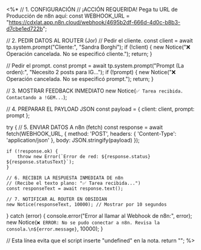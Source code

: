 <%*
// 1. CONFIGURACIÓN
// ¡ACCIÓN REQUERIDA! Pega tu URL de Producción de n8n aquí:
const WEBHOOK_URL = "https://cdxlat.app.n8n.cloud/webhook/4695b2df-666d-4d0c-b8b3-d7cbe1ed722b";

// 2. PEDIR DATOS AL ROUTER (Jor)
// Pedir el cliente.
const client = await tp.system.prompt("Cliente:", "Sandra Borghi");
if (!client) {
    new Notice("❌ Operación cancelada. No se especificó cliente.");
    return;
}

// Pedir el prompt.
const prompt = await tp.system.prompt("Prompt (La orden):", "Necesito 2 posts para IG...");
if (!prompt) {
    new Notice("❌ Operación cancelada. No se especificó prompt.");
    return;
}

// 3. MOSTRAR FEEDBACK INMEDIATO
new Notice(`✅ Tarea recibida. Contactando a !GEM...`);

// 4. PREPARAR EL PAYLOAD JSON
const payload = {
    client: client,
    prompt: prompt
};

try {
    // 5. ENVIAR DATOS A n8n (fetch)
    const response = await fetch(WEBHOOK_URL, {
        method: 'POST',
        headers: {
            'Content-Type': 'application/json'
        },
        body: JSON.stringify(payload)
    });

    if (!response.ok) {
        throw new Error(`Error de red: ${response.status} ${response.statusText}`);
    }

    // 6. RECIBIR LA RESPUESTA INMEDIATA DE n8n
    // (Recibe el texto plano: "✅ Tarea recibida...")
    const responseText = await response.text(); 

    // 7. NOTIFICAR AL ROUTER EN OBSIDIAN
    new Notice(responseText, 10000); // Mostrar por 10 segundos

} catch (error) {
    console.error("Error al llamar al Webhook de n8n:", error);
    new Notice(`❌ ERROR: No se pudo conectar a n8n. Revisa la consola.\n${error.message}`, 10000);
}

// Esta línea evita que el script inserte "undefined" en la nota.
return "";
%>